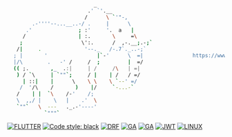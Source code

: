 ```bash
                            _
                          .' `'.__
                         /      \ `'"-,
        .-''''--...__..-/ .     |      \
      .'               ; :'     '.  a   |
     /                 | :.       \     =\
    ;                   \':.      /  ,-.__;.-;`
   /|     .              '--._   /-.7`._..-;`
  ; |       '                |`-'      \  =|                https://www.savetheelephants.org/    
  |/\        .   -' /     /  ;         |  =/
  (( ;.       ,_  .:|     | /     /\   | =|         
   ) / `\     | `""`;     / |    | /   / =/
     | ::|    |      \    \ \    \ `--' =/
    /  '/\    /       )    |/     `-...-`
   /    | |  `\    /-'    /;
   \  ,,/ |    \   |    .'  \
   `""`   \  ---   ._.-'----'
            `"""`

```



<p align="left">
<a href="https://github.com/"><img alt="FLUTTER" src="https://img.shields.io/badge/Flutter-black.svg?style=&logo=Flutter&logoColor=white"></a>
<a href="https://github.com/psf/black"><img alt="Code style: black" src="https://img.shields.io/badge/code%20style-black-000000.svg"></a>
<a href="https://github.com/django"><img alt="DRF" src="https://img.shields.io/badge/DJANGO-REST-black?color=black&labelColor=gray&logo=django&logoColor=white"></a>
<a href="https://github.com/"><img alt="GA" src="https://img.shields.io/badge/github%20actions-black.svg?style&logo=githubactions&logoColor=white"></a>
<a href="https://github.com/"><img alt="GA" src="https://img.shields.io/badge/apache-black.svg?style=&logo=apache&logoColor=white"></a>
<a href="https://github.com/"><img alt="JWT" src="https://img.shields.io/badge/JWT-black?style=&logo=JSON%20web%20tokens"></a>
<a href="https://github.com/"><img alt="LINUX" src="https://img.shields.io/badge/Linux-black?style=&logo=linux&logoColor=white"></a>
</p>
